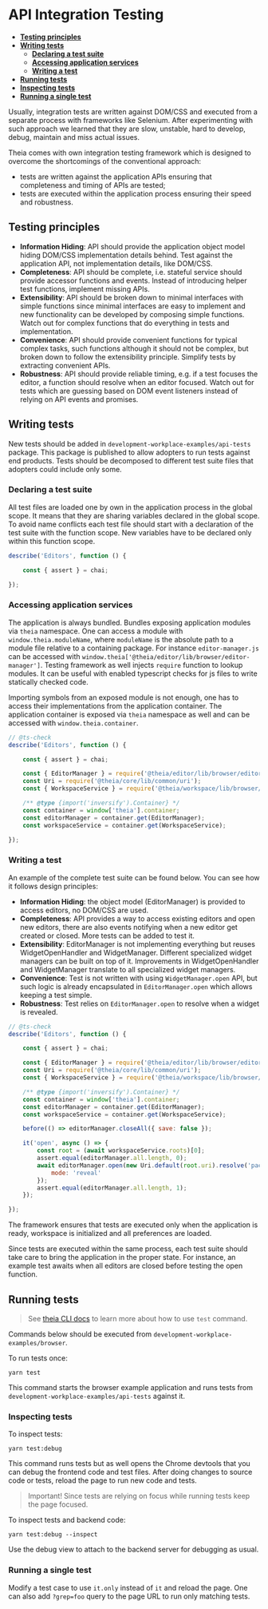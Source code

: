 # API Integration Testing

- [**Testing principles**](#testing-principles)
- [**Writing tests**](#writing-tests)
  - [**Declaring a test suite**](#declaring-a-test-suite)
  - [**Accessing application services**](#accessing-application-services)
  - [**Writing a test**](#writing-a-test)
- [**Running tests**](#running-tests)
- [**Inspecting tests**](#inspecting-tests)
- [**Running a single test**](#running-a-single-test)

Usually, integration tests are written against DOM/CSS
and executed from a separate process with frameworks like Selenium.
After experimenting with such approach we learned that
they are slow, unstable, hard to develop, debug, maintain and
miss actual issues.

Theia comes with own integration testing framework which is designed
to overcome the shortcomings of the conventional approach:
- tests are written against the application APIs
ensuring that completeness and timing of APIs are tested;
- tests are executed within the application process
ensuring their speed and robustness.

## Testing principles
- **Information Hiding**: API should provide the application object model
hiding DOM/CSS implementation details behind.
Test against the application API, not implementation details, like DOM/CSS.
- **Completeness**: API should be complete, i.e. stateful service
should provide accessor functions and events.
Instead of introducing helper test functions, implement missing APIs.
- **Extensibility**: API should be broken down to minimal interfaces
with simple functions since minimal interfaces are easy to implement and
new functionality can be developed by composing simple functions.
Watch out for complex functions that do everything in tests and implementation.
- **Convenience**: API should provide convenient functions
for typical complex tasks, such functions although
it should not be complex, but broken down to follow the extensibility principle.
Simplify tests by extracting convenient APIs.
- **Robustness**: API should provide reliable timing, e.g. if a test focuses the editor,
a function should resolve when an editor focused.
Watch out for tests which are guessing based on DOM event listeners
instead of relying on API events and promises.

## Writing tests

New tests should be added in `development-workplace-examples/api-tests` package.
This package is published to allow adopters to run tests against end products.
Tests should be decomposed to different test suite files that adopters could include only some.

### Declaring a test suite

All test files are loaded one by own in the application process in the global scope.
It means that they are sharing variables declared in the global scope.
To avoid name conflicts each test file should start with a declaration of the test suite
with the function scope. New variables have to be declared only within this function scope.

```js
describe('Editors', function () {

    const { assert } = chai;

});
```

### Accessing application services

The application is always bundled. Bundles exposing application modules via `theia` namespace.
One can access a module with `window.theia.moduleName`, where `moduleName`
is the absolute path to a module file relative to a containing package.
For instance `editor-manager.js` can be accessed with `window.theia['@theia/editor/lib/browser/editor-manager']`.
Testing framework as well injects `require` function to lookup modules.
It can be useful with enabled typescript checks for js files to write statically checked code.

Importing symbols from an exposed module is not enough,
one has to access their implementations from the application container.
The application container is exposed via `theia` namespace as well
and can be accessed with `window.theia.container`.

```js
// @ts-check
describe('Editors', function () {

    const { assert } = chai;

    const { EditorManager } = require('@theia/editor/lib/browser/editor-manager');
    const Uri = require('@theia/core/lib/common/uri');
    const { WorkspaceService } = require('@theia/workspace/lib/browser/workspace-service');

    /** @type {import('inversify').Container} */
    const container = window['theia'].container;
    const editorManager = container.get(EditorManager);
    const workspaceService = container.get(WorkspaceService);

});
```

### Writing a test

An example of the complete test suite can be found below. You can see how it follows design principles:
- **Information Hiding**: the object model (EditorManager) is provided to access editors, no DOM/CSS are used.
- **Completeness**: API provides a way to access existing editors and open new editors,
there are also events notifying when a new editor get created or closed. More tests can be added to test it.
- **Extensibility**: EditorManager is not implementing everything but reuses WidgetOpenHandler and WidgetManager.
Different specialized widget managers can be built on top of it.
Improvements in WidgetOpenHandler and WidgetManager translate to all specialized widget managers.
- **Convenience**: Test is not written with using `WidgetManager.open` API,
but such logic is already encapsulated in `EditorManager.open` which allows keeping a test simple.
- **Robustness**: Test relies on `EditorManager.open` to resolve when a widget is revealed.

```js
// @ts-check
describe('Editors', function () {

    const { assert } = chai;

    const { EditorManager } = require('@theia/editor/lib/browser/editor-manager');
    const Uri = require('@theia/core/lib/common/uri');
    const { WorkspaceService } = require('@theia/workspace/lib/browser/workspace-service');

    /** @type {import('inversify').Container} */
    const container = window['theia'].container;
    const editorManager = container.get(EditorManager);
    const workspaceService = container.get(WorkspaceService);

    before(() => editorManager.closeAll({ save: false });

    it('open', async () => {
        const root = (await workspaceService.roots)[0];
        assert.equal(editorManager.all.length, 0);
        await editorManager.open(new Uri.default(root.uri).resolve('package.json'), {
            mode: 'reveal'
        });
        assert.equal(editorManager.all.length, 1);
    });

});
```

The framework ensures that tests are executed
only when the application is ready, workspace is initialized and all preferences are loaded.

Since tests are executed within the same process,
each test suite should take care to bring the application in the proper state.
For instance, an example test awaits when all editors are closed before testing the open function.

## Running tests

> See [theia CLI docs](../dev-packages/cli/README.md#testing) to learn more about how to use  `test` command.

Commands below should be executed from `development-workplace-examples/browser`.

To run tests once:

    yarn test

This command starts the browser example application and runs tests from `development-workplace-examples/api-tests` against it.

### Inspecting tests

To inspect tests:

    yarn test:debug

This command runs tests but as well
opens the Chrome devtools that you can debug the frontend code and test files.
After doing changes to source code or tests, reload the page to run new code and tests.

> Important! Since tests are relying on focus while running tests keep the page focused.

To inspect tests and backend code:

    yarn test:debug --inspect

Use the debug view to attach to the backend server for debugging as usual.

### Running a single test

Modify a test case to use `it.only` instead of `it` and reload the page.
One can also add `?grep=foo` query to the page URL to run only matching tests.
